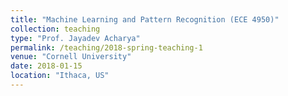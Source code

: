 ```yaml
---
title: "Machine Learning and Pattern Recognition (ECE 4950)"
collection: teaching
type: "Prof. Jayadev Acharya"
permalink: /teaching/2018-spring-teaching-1
venue: "Cornell University"
date: 2018-01-15
location: "Ithaca, US"
---
```

